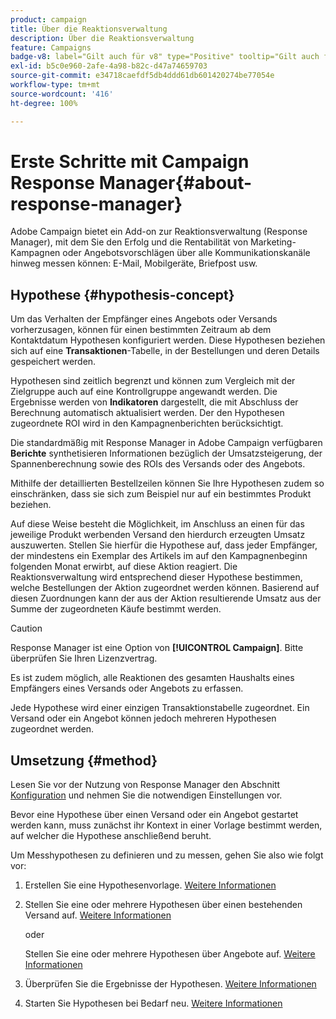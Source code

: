 ```yaml
---
product: campaign
title: Über die Reaktionsverwaltung
description: Über die Reaktionsverwaltung
feature: Campaigns
badge-v8: label="Gilt auch für v8" type="Positive" tooltip="Gilt auch für Campaign v8"
exl-id: b5c0e960-2afe-4a98-b82c-d47a74659703
source-git-commit: e34718caefdf5db4ddd61db601420274be77054e
workflow-type: tm+mt
source-wordcount: '416'
ht-degree: 100%

---
```


# Erste Schritte mit Campaign Response Manager{#about-response-manager}



Adobe Campaign bietet ein Add-on zur Reaktionsverwaltung (Response Manager), mit dem Sie den Erfolg und die Rentabilität von Marketing-Kampagnen oder Angebotsvorschlägen über alle Kommunikationskanäle hinweg messen können: E-Mail, Mobilgeräte, Briefpost usw.

## Hypothese {#hypothesis-concept}

Um das Verhalten der Empfänger eines Angebots oder Versands vorherzusagen, können für einen bestimmten Zeitraum ab dem Kontaktdatum Hypothesen konfiguriert werden. Diese Hypothesen beziehen sich auf eine **Transaktionen**-Tabelle, in der Bestellungen und deren Details gespeichert werden.

Hypothesen sind zeitlich begrenzt und können zum Vergleich mit der Zielgruppe auch auf eine Kontrollgruppe angewandt werden. Die Ergebnisse werden von **Indikatoren** dargestellt, die mit Abschluss der Berechnung automatisch aktualisiert werden. Der den Hypothesen zugeordnete ROI wird in den Kampagnenberichten berücksichtigt.

Die standardmäßig mit Response Manager in Adobe Campaign verfügbaren **Berichte** synthetisieren Informationen bezüglich der Umsatzsteigerung, der Spannenberechnung sowie des ROIs des Versands oder des Angebots.

Mithilfe der detaillierten Bestellzeilen können Sie Ihre Hypothesen zudem so einschränken, dass sie sich zum Beispiel nur auf ein bestimmtes Produkt beziehen.

Auf diese Weise besteht die Möglichkeit, im Anschluss an einen für das jeweilige Produkt werbenden Versand den hierdurch erzeugten Umsatz auszuwerten. Stellen Sie hierfür die Hypothese auf, dass jeder Empfänger, der mindestens ein Exemplar des Artikels im auf den Kampagnenbeginn folgenden Monat erwirbt, auf diese Aktion reagiert. Die Reaktionsverwaltung wird entsprechend dieser Hypothese bestimmen, welche Bestellungen der Aktion zugeordnet werden können. Basierend auf diesen Zuordnungen kann der aus der Aktion resultierende Umsatz aus der Summe der zugeordneten Käufe bestimmt werden.

>[!CAUTION]
>
>Response Manager ist eine Option von **[!UICONTROL Campaign]**. Bitte überprüfen Sie Ihren Lizenzvertrag.

Es ist zudem möglich, alle Reaktionen des gesamten Haushalts eines Empfängers eines Versands oder Angebots zu erfassen.

Jede Hypothese wird einer einzigen Transaktionstabelle zugeordnet. Ein Versand oder ein Angebot können jedoch mehreren Hypothesen zugeordnet werden.

## Umsetzung {#method}

Lesen Sie vor der Nutzung von Response Manager den Abschnitt [Konfiguration](configuration.md) und nehmen Sie die notwendigen Einstellungen vor.

Bevor eine Hypothese über einen Versand oder ein Angebot gestartet werden kann, muss zunächst ihr Kontext in einer Vorlage bestimmt werden, auf welcher die Hypothese anschließend beruht.

Um Messhypothesen zu definieren und zu messen, gehen Sie also wie folgt vor:

1. Erstellen Sie eine Hypothesenvorlage. [Weitere Informationen](hypothesis-templates.md#creating-a-hypothesis-model)   
1. Stellen Sie eine oder mehrere Hypothesen über einen bestehenden Versand auf. [Weitere Informationen](creating-hypotheses.md#referencing-a-hypothesis-in-a-campaign-delivery)   

   oder

   Stellen Sie eine oder mehrere Hypothesen über Angebote auf. [Weitere Informationen](creating-hypotheses.md#creating-a-hypothesis-on-an-offer)   

1. Überprüfen Sie die Ergebnisse der Hypothesen. [Weitere Informationen](hypothesis-tracking.md)   
1. Starten Sie Hypothesen bei Bedarf neu. [Weitere Informationen](creating-hypotheses.md#creating-a-hypothesis-on-the-fly-on-a-delivery)   
